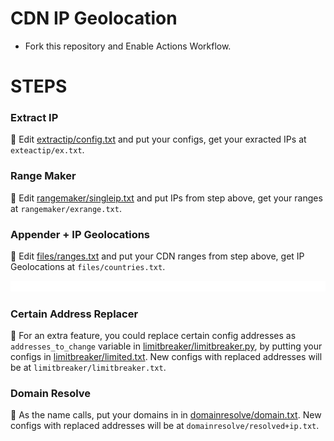 # CDN IP Geolocation

* Fork this repository and Enable Actions Workflow.

# STEPS

### Extract IP
🧧 Edit [extractip/config.txt](./extractip/config.txt) and put your configs, get your exracted IPs at `exteactip/ex.txt`.

### Range Maker
🧧 Edit [rangemaker/singleip.txt](./rangemaker/singleip.txt) and put IPs from step above, get your ranges at `rangemaker/exrange.txt`.

### Appender + IP Geolocations
🧧 Edit [files/ranges.txt](./files/ranges.txt) and put your CDN ranges from step above, get IP Geolocations at `files/countries.txt`.

![0](https://raw.githubusercontent.com/Surfboardv2ray/IPGeolocation/main/.github/media/line.gif)
### Certain Address Replacer
🧧 For an extra feature, you could replace certain config addresses as `addresses_to_change` variable in [limitbreaker/limitbreaker.py](./limitbreaker/limitbreaker.py), by putting your configs in [limitbreaker/limited.txt](./limitbreaker/limited.txt). New configs with replaced addresses will be at `limitbreaker/limitbreaker.txt`.

### Domain Resolve
🧧 As the name calls, put your domains in in [domainresolve/domain.txt](./domainresolve/domain.txt). New configs with replaced addresses will be at `domainresolve/resolved+ip.txt`.
